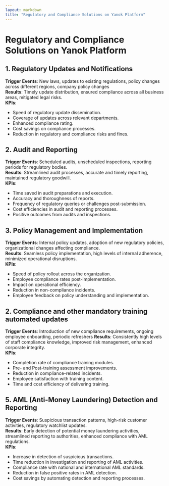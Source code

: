 ```yaml
---
layout: markdown
title: "Regulatory and Compliance Solutions on Yanok Platform"
---
```


# Regulatory and Compliance Solutions on Yanok Platform

## 1. Regulatory Updates and Notifications

**Trigger Events**: New laws, updates to existing regulations, policy changes across different regions, company policy changes<br />
**Results**: Timely update distribution, ensured compliance across all business areas, mitigated legal risks.<br />
**KPIs**:

- Speed of regulatory update dissemination.
- Coverage of updates across relevant departments.
- Enhanced compliance rating.
- Cost savings on compliance processes.
- Reduction in regulatory and compliance risks and fines.

## 2. Audit and Reporting

**Trigger Events**: Scheduled audits, unscheduled inspections, reporting periods for regulatory bodies.<br />
**Results**: Streamlined audit processes, accurate and timely reporting, maintained regulatory goodwill.<br />
**KPIs**:

- Time saved in audit preparations and execution.
- Accuracy and thoroughness of reports.
- Frequency of regulatory queries or challenges post-submission.
- Cost efficiencies in audit and reporting processes.
- Positive outcomes from audits and inspections.

## 3. Policy Management and Implementation

**Trigger Events**: Internal policy updates, adoption of new regulatory policies, organizational changes affecting compliance.<br />
**Results**: Seamless policy implementation, high levels of internal adherence, minimized operational disruptions.<br />
**KPIs**:

- Speed of policy rollout across the organization.
- Employee compliance rates post-implementation.
- Impact on operational efficiency.
- Reduction in non-compliance incidents.
- Employee feedback on policy understanding and implementation.

## 2. Compliance and other mandatory training automated updates

**Trigger Events**: Introduction of new compliance requirements, ongoing employee onboarding, periodic refreshers
**Results**: Consistently high levels of staff compliance knowledge, improved risk management, enhanced corporate integrity.<br />
**KPIs**:

- Completion rate of compliance training modules.
- Pre- and Post-training assessment improvements.
- Reduction in compliance-related incidents.
- Employee satisfaction with training content.
- Time and cost efficiency of delivering training.

## 5. AML (Anti-Money Laundering) Detection and Reporting

**Trigger Events**: Suspicious transaction patterns, high-risk customer activities, regulatory watchlist updates.<br />
**Results**: Early detection of potential money laundering activities, streamlined reporting to authorities, enhanced compliance with AML regulations.<br />
**KPIs**:

- Increase in detection of suspicious transactions.
- Time reduction in investigation and reporting of AML activities.
- Compliance rate with national and international AML standards.
- Reduction in false positive rates in AML detection.
- Cost savings by automating detection and reporting processes.
